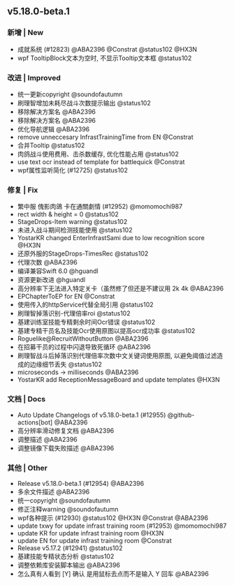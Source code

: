 ## v5.18.0-beta.1

### 新增 | New

* 成就系统 (#12823) @ABA2396 @Constrat @status102 @HX3N
* wpf TooltipBlock文本为空时, 不显示Tooltip文本框 @status102

### 改进 | Improved

* 统一更新copyright @soundofautumn
* 刷理智增加未耗尽战斗次数提示输出 @status102
* 移除解决方案名 @ABA2396
* 移除解决方案名 @ABA2396
* 优化导航逻辑 @ABA2396
* remove unneccesary InfrastTrainingTime from EN @Constrat
* 合并Tooltip @status102
* 肉鸽战斗使用费用、击杀数缓存, 优化性能占用 @status102
* use text ocr instead of template for battlequick @Constrat
* wpf属性监听简化 (#12725) @status102

### 修复 | Fix

* 繁中服 傀影肉鴿 卡在通關劇情 (#12952) @momomochi987
* rect width & height = 0 @status102
* StageDrops-Item warning @status102
* 未进入战斗期间检测技能使用 @status102
* YostarKR changed EnterInfrastSami due to low recognition score @HX3N
* 还原外服的StageDrops-TimesRec @status102
* 代理次数 @ABA2396
* 编译兼容Swift 6.0 @hguandl
* 资源更新改进 @hguandl
* 高分辨率下无法进入特定关卡（虽然修了但还是不建议用 2k 4k @ABA2396
* EPChapterToEP for EN @Constrat
* 使用传入的httpService代替全局引用 @status102
* 刷理智掉落识别-代理倍率roi @status102
* 基建训练室技能专精剩余时间Ocr错误 @status102
* 基建专精干员名及技能Ocr使用原图以提高ocr成功率 @status102
* Roguelike@RecruitWithoutButton @ABA2396
* 在招募干员的过程中闪退导致死循环 @ABA2396
* 刷理智战斗后掉落识别代理倍率次数中文关键词使用原图, 以避免阈值过滤造成的边缘细节丢失 @status102
* microseconds -> milliseconds @ABA2396
* YostarKR add ReceptionMessageBoard and update templates @HX3N

### 文档 | Docs

* Auto Update Changelogs of v5.18.0-beta.1 (#12955) @github-actions[bot] @ABA2396
* 高分辨率滑动修复文档 @ABA2396
* 调整描述 @ABA2396
* 调整镜像下载失败描述 @ABA2396

### 其他 | Other

* Release v5.18.0-beta.1 (#12954) @ABA2396
* 多余文件描述 @ABA2396
* 统一copyright @soundofautumn
* 修正注释warning @soundofautumn
* wpf各种提示 (#12930) @status102 @HX3N @Constrat @ABA2396
* update txwy for update infrast training room (#12953) @momomochi987
* update KR for update infrast training room @HX3N
* update EN for update infrast training room @Constrat
* Release v5.17.2 (#12941) @status102
* 基建技能专精状态分析 @status102
* 调整依赖库安装脚本输出 @ABA2396
* 怎么真有人看到 [Y] 确认 是用鼠标去点而不是输入 Y 回车 @ABA2396
